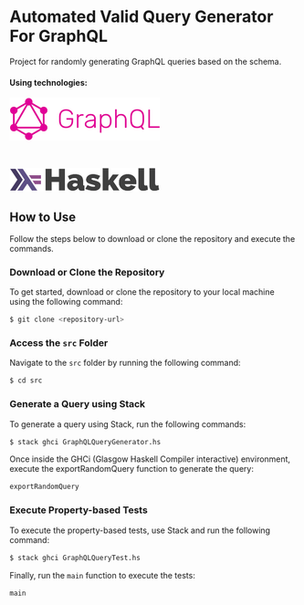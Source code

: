 # Automated Valid Query Generator For GraphQL

Project for randomly generating GraphQL queries based on the schema.

#### Using technologies:

![](./images/graphql.png)

<br>

![](./images/haskell.png)

## How to Use

Follow the steps below to download or clone the repository and execute the commands.

### Download or Clone the Repository

To get started, download or clone the repository to your local machine using the following command:

```bash
$ git clone <repository-url>
```


### Access the `src` Folder

Navigate to the `src` folder by running the following command:

```bash
$ cd src
```


### Generate a Query using Stack

To generate a query using Stack, run the following commands:

```bash
$ stack ghci GraphQLQueryGenerator.hs
```
Once inside the GHCi (Glasgow Haskell Compiler interactive) environment, execute the exportRandomQuery function to generate the query:

```bash
exportRandomQuery
```



### Execute Property-based Tests

To execute the property-based tests, use Stack and run the following command:

```bash
$ stack ghci GraphQLQueryTest.hs
```
Finally, run the `main` function to execute the tests:

```bash
main
```
